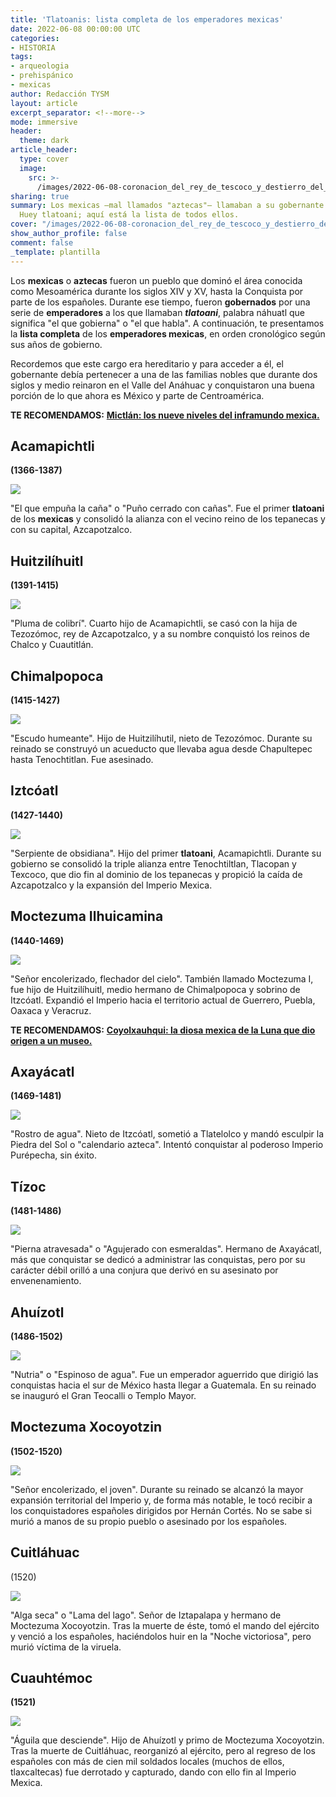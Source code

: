 ```yaml
---
title: 'Tlatoanis: lista completa de los emperadores mexicas'
date: 2022-06-08 00:00:00 UTC
categories:
- HISTORIA
tags:
- arqueologia
- prehispánico
- mexicas
author: Redacción TYSM
layout: article
excerpt_separator: <!--more-->
mode: immersive
header:
  theme: dark
article_header:
  type: cover
  image:
    src: >-
      /images/2022-06-08-coronacion_del_rey_de_tescoco_y_destierro_del_otro_a_influencia_de_cortes-_en_la_tabla_13_de_la_conquista_de_mexico-_juan_gonzalez_-_miguel_gonzalez.png
sharing: true
summary: Los mexicas —mal llamados "aztecas"— llamaban a su gobernante tlatoani o
  Huey tlatoani; aquí está la lista de todos ellos.
cover: "/images/2022-06-08-coronacion_del_rey_de_tescoco_y_destierro_del_otro_a_influencia_de_cortes-_en_la_tabla_13_de_la_conquista_de_mexico-_juan_gonzalez_-_miguel_gonzalez.png"
show_author_profile: false
comment: false
_template: plantilla
---
```







Los **mexicas** o **aztecas** fueron un pueblo que dominó el área conocida como Mesoamérica durante los siglos XIV y XV, hasta la Conquista por parte de los españoles. Durante ese tiempo, fueron **gobernados** por una serie de **emperadores** a los que llamaban **_tlatoani_**, palabra náhuatl que significa "el que gobierna" o "el que habla". A continuación, te presentamos la **lista completa** de los **emperadores mexicas**, en orden cronológico según sus años de gobierno.

Recordemos que este cargo era hereditario y para acceder a él, el gobernante debía pertenecer a una de las familias nobles que durante dos siglos y medio reinaron en el Valle del Anáhuac y conquistaron una buena porción de lo que ahora es México y parte de Centroamérica.

**TE RECOMENDAMOS:** [**Mictlán: los nueve niveles del inframundo mexica.**](https://blog.tonoysumariachi.com/historia/2022/04/21/mictlan-los-nueve-niveles-del-inframundo-mexica.html)

## Acamapichtli

**(1366-1387)**

![](https://upload.wikimedia.org/wikipedia/commons/thumb/7/7a/Acamapichtli%2C_the_First_Aztec_King_%28Reigned_1376%E2%80%9395%29_WDL6718.png/1280px-Acamapichtli%2C_the_First_Aztec_King_%28Reigned_1376%E2%80%9395%29_WDL6718.png)

"El que empuña la caña" o "Puño cerrado con cañas". Fue el primer **tlatoani** de los **mexicas** y consolidó la alianza con el vecino reino de los tepanecas y con su capital, Azcapotzalco.

## Huitzilíhuitl

**(1391-1415)**

![](https://upload.wikimedia.org/wikipedia/commons/thumb/e/e7/Huitzil%C3%A1ihuitl%2C_the_Second_Aztec_King_%28Reigned_1395%E2%80%931417%29_WDL6719.png/1280px-Huitzil%C3%A1ihuitl%2C_the_Second_Aztec_King_%28Reigned_1395%E2%80%931417%29_WDL6719.png)

"Pluma de colibrí". Cuarto hijo de Acamapichtli, se casó con la hija de Tezozómoc, rey de Azcapotzalco, y a su nombre conquistó los reinos de Chalco y Cuautitlán.

## Chimalpopoca

**(1415-1427)**

![](https://pueblosoriginarios.com/textos/tovar/imagenes/chimalpopoca.jpg)

"Escudo humeante". Hijo de Huitzilíhutil, nieto de Tezozómoc. Durante su reinado se construyó un acueducto que llevaba agua desde Chapultepec hasta Tenochtitlan. Fue asesinado.

## Iztcóatl

**(1427-1440)**

![](https://pueblosoriginarios.com/textos/tovar/imagenes/itzcoatl.jpg)

"Serpiente de obsidiana". Hijo del primer **tlatoani**, Acamapichtli. Durante su gobierno se consolidó la triple alianza entre Tenochtiltlan, Tlacopan y Texcoco, que dio fin al dominio de los tepanecas y propició la caída de Azcapotzalco y la expansión del Imperio Mexica.

## Moctezuma Ilhuicamina

**(1440-1469)**

![](https://pueblosoriginarios.com/textos/tovar/imagenes/moctezuma1.jpg)

"Señor encolerizado, flechador del cielo". También llamado Moctezuma I, fue hijo de Huitzilíhuitl, medio hermano de Chimalpopoca y sobrino de Itzcóatl. Expandió el Imperio hacia el territorio actual de Guerrero, Puebla, Oaxaca y Veracruz.

**TE RECOMENDAMOS:** [**Coyolxauhqui: la diosa mexica de la Luna que dio origen a un museo.**](https://blog.tonoysumariachi.com/historia/2022/08/17/coyolxauhqui-la-diosa-mexica-de-la-luna-que-dio-origen-a-un-museo.html)

## Axayácatl

**(1469-1481)**

![](https://pueblosoriginarios.com/textos/tovar/imagenes/axayacatl.jpg)

"Rostro de agua". Nieto de Itzcóatl, sometió a Tlatelolco y mandó esculpir la Piedra del Sol o "calendario azteca". Intentó conquistar al poderoso Imperio Purépecha, sin éxito.

## Tízoc

**(1481-1486)**

![](https://pueblosoriginarios.com/biografias/imagenes/tizoc.jpg)

"Pierna atravesada" o "Agujerado con esmeraldas". Hermano de Axayácatl, más que conquistar se dedicó a administrar las conquistas, pero por su carácter débil orilló a una conjura que derivó en su asesinato por envenenamiento.

## Ahuízotl

**(1486-1502)**

![](https://pueblosoriginarios.com/textos/tovar/imagenes/ahuitzotl.jpg)

"Nutria" o "Espinoso de agua". Fue un emperador aguerrido que dirigió las conquistas hacia el sur de México hasta llegar a Guatemala. En su reinado se inauguró el Gran Teocalli o Templo Mayor.

## Moctezuma Xocoyotzin

**(1502-1520)**

![](https://upload.wikimedia.org/wikipedia/commons/thumb/3/3b/Coronaci%C3%B3n_de_Moctezuma_II%2C_en_el_folio_152.png/1116px-Coronaci%C3%B3n_de_Moctezuma_II%2C_en_el_folio_152.png)

"Señor encolerizado, el joven". Durante su reinado se alcanzó la mayor expansión territorial del Imperio y, de forma más notable, le tocó recibir a los conquistadores españoles dirigidos por Hernán Cortés. No se sabe si murió a manos de su propio pueblo o asesinado por los españoles.

## Cuitláhuac

(1520)

![](https://upload.wikimedia.org/wikipedia/commons/f/f1/Cuitlahuac.jpg)

"Alga seca" o "Lama del lago". Señor de Iztapalapa y hermano de Moctezuma Xocoyotzin. Tras la muerte de éste, tomó el mando del ejército y venció a los españoles, haciéndolos huir en la "Noche victoriosa", pero murió víctima de la viruela.

## Cuauhtémoc

**(1521)**

![](https://upload.wikimedia.org/wikipedia/commons/thumb/a/aa/El_suplicio_de_Cuauht%C3%A9moc.jpg/1024px-El_suplicio_de_Cuauht%C3%A9moc.jpg)

"Águila que desciende". Hijo de Ahuízotl y primo de Moctezuma Xocoyotzin. Tras la muerte de Cuitláhuac, reorganizó al ejército, pero al regreso de los españoles con más de cien mil soldados locales (muchos de ellos, tlaxcaltecas) fue derrotado y capturado, dando con ello fin al Imperio Mexica.

